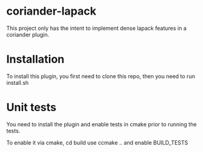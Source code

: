 # coriander-lapack

This project only has the intent to implement dense lapack features in a coriander plugin.

# Installation

To install this plugin, you first need to clone this repo, then you need to run install.sh

# Unit tests

You need to install the plugin and enable tests in cmake prior to running the tests.

To enable it via cmake, cd build use ccmake .. and enable BUILD_TESTS
